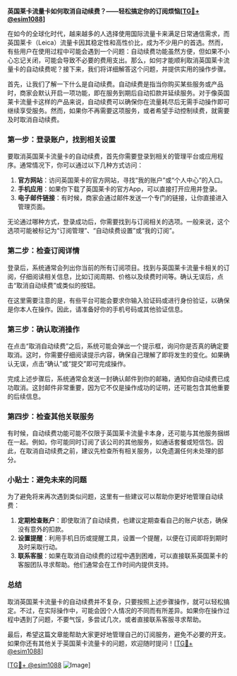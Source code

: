 **英国莱卡流量卡如何取消自动续费？——轻松搞定你的订阅烦恼[[TG💪+ @esim1088](https://t.me/s/esim1088)]**

在如今的全球化时代，越来越多的人选择使用国际流量卡来满足日常通信需求，而英国莱卡（Leica）流量卡因其稳定性和高性价比，成为不少用户的首选。然而，有些用户在使用过程中可能会遇到一个问题：自动续费功能虽然方便，但如果不小心忘记关闭，可能会导致不必要的费用支出。那么，如何才能顺利取消英国莱卡流量卡的自动续费呢？接下来，我们将详细解答这个问题，并提供实用的操作步骤。

首先，让我们了解一下什么是自动续费。自动续费是指当你购买某些服务或产品时，商家会默认开启一项功能，即在服务到期后自动扣款并延续服务。对于像英国莱卡流量卡这样的产品来说，自动续费可以确保你在流量耗尽后无需手动操作即可继续享受服务。然而，如果你不再需要这项服务，或者希望手动控制续费，就需要及时取消自动续费。

### 第一步：登录账户，找到相关设置

要取消英国莱卡流量卡的自动续费，首先你需要登录到相关的管理平台或应用程序。通常情况下，你可以通过以下几种方式访问：

1. **官方网站**：访问英国莱卡的官方网站，寻找“我的账户”或“个人中心”的入口。
2. **手机应用**：如果你下载了英国莱卡的官方App，可以直接打开应用并登录。
3. **电子邮件链接**：有时候，商家会通过邮件发送一个专门的链接，让你直接进入管理页面。

无论通过哪种方式，登录成功后，你需要找到与订阅相关的选项。一般来说，这个选项可能被标记为“订阅管理”、“自动续费设置”或“我的订阅”。

### 第二步：检查订阅详情

登录后，系统通常会列出你当前的所有订阅项目。找到与英国莱卡流量卡相关的订阅，仔细阅读相关信息，比如订阅周期、价格以及续费时间等。确认无误后，点击“取消自动续费”或类似的按钮。

在这里需要注意的是，有些平台可能会要求你输入验证码或进行身份验证，以确保是你本人在操作。因此，请准备好你的手机号码或其他验证信息。

### 第三步：确认取消操作

在点击“取消自动续费”之后，系统可能会弹出一个提示框，询问你是否真的确定要取消。这时，你需要仔细阅读提示内容，确保自己理解了即将发生的变化。如果确认无误，点击“确认”或“提交”即可完成操作。

完成上述步骤后，系统通常会发送一封确认邮件到你的邮箱，通知你自动续费已成功取消。这封邮件非常重要，因为它不仅是操作成功的证明，还可能包含其他重要的后续信息。

### 第四步：检查其他关联服务

有时候，自动续费功能可能不仅限于英国莱卡流量卡本身，还可能与其他服务捆绑在一起。例如，你可能同时订阅了该公司的其他服务，如通话套餐或短信包。因此，在取消自动续费之前，建议先检查所有相关服务，以免遗漏任何未处理的部分。

### 小贴士：避免未来的问题

为了避免将来再次遇到类似问题，这里有一些建议可以帮助你更好地管理自动续费：

1. **定期检查账户**：即使取消了自动续费，也建议定期查看自己的账户状态，确保没有意外的扣款。
2. **设置提醒**：利用手机日历或提醒工具，设置一个提醒，以便在订阅即将到期时及时采取行动。
3. **联系客服**：如果在取消自动续费的过程中遇到困难，可以直接联系英国莱卡的客服团队寻求帮助。他们通常会在工作时间内提供支持。

### 总结

取消英国莱卡流量卡的自动续费并不复杂，只要按照上述步骤操作，就可以轻松搞定。不过，在实际操作中，可能会因个人情况的不同而有所差异。如果你在操作过程中遇到了问题，不要气馁，多尝试几次，或者直接联系客服寻求帮助。

最后，希望这篇文章能帮助大家更好地管理自己的订阅服务，避免不必要的开支。如果你还有其他关于英国莱卡流量卡的问题，欢迎随时提问！[[TG💪+ @esim1088](https://t.me/s/esim1088)] 

[[TG💪+ @esim1088](https://t.me/s/esim1088) ![Image](https://i.postimg.cc/4NQfJmqS/Snipaste-2025-05-13-00-14-12.png)]